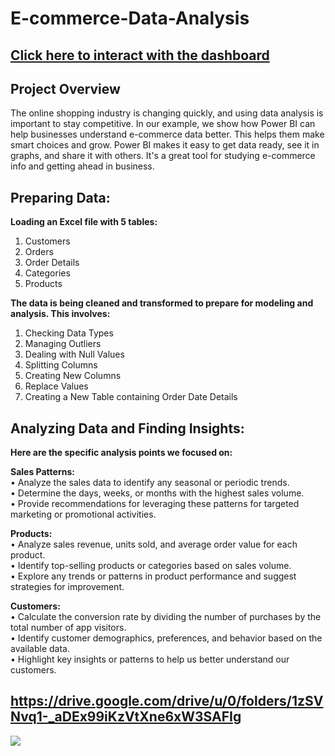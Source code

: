 # E-commerce-Data-Analysis


## [Click here to interact with the dashboard](https://app.powerbi.com/view?r=eyJrIjoiNzVkNzEyYWItMWU5OC00OWE1LThiZDItODUwZTM5YWJhMWZmIiwidCI6ImRmODY3OWNkLWE4MGUtNDVkOC05OWFjLWM4M2VkN2ZmOTVhMCJ9)


## Project Overview
The online shopping industry is changing quickly, and using data analysis is important to stay competitive. In our example, we show how Power BI can help businesses understand e-commerce data better. This helps them make smart choices and grow. Power BI makes it easy to get data ready, see it in graphs, and share it with others. It's a great tool for studying e-commerce info and getting ahead in business.


## Preparing Data:

**Loading an Excel file with 5 tables:**
1. Customers
2. Orders
3. Order Details
4. Categories
5. Products

**The data is being cleaned and transformed to prepare for modeling and analysis. This involves:**
1. Checking Data Types
2. Managing Outliers
3. Dealing with Null Values
4. Splitting Columns
5. Creating New Columns
6. Replace Values
7. Creating a New Table containing Order Date Details


## Analyzing Data and Finding Insights:

**Here are the specific analysis points we focused on:**

**Sales Patterns:** \
• Analyze the sales data to identify any seasonal or periodic trends. \
• Determine the days, weeks, or months with the highest sales volume. \
• Provide recommendations for leveraging these patterns for targeted marketing or promotional 
activities.

**Products:** \
• Analyze sales revenue, units sold, and average order value for each product. \
• Identify top-selling products or categories based on sales volume. \
• Explore any trends or patterns in product performance and suggest strategies for 
improvement.

**Customers:** \
• Calculate the conversion rate by dividing the number of purchases by the total number of 
app visitors.  \
• Identify customer demographics, preferences, and behavior based on the available data. \
• Highlight key insights or patterns to help us better understand our customers.


## https://drive.google.com/drive/u/0/folders/1zSVNvq1-_aDEx99iKzVtXne6xW3SAFIg


<img src="Page1.png">
